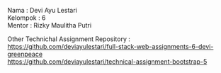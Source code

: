Nama : Devi Ayu Lestari  
Kelompok : 6  
Mentor : Rizky Maulitha Putri  
  
Other Technichal Assignment Repository :  
https://github.com/deviayulestari/full-stack-web-assignments-6-devi-greenpeace  
https://github.com/deviayulestari/technical-assignment-bootstrap-5
